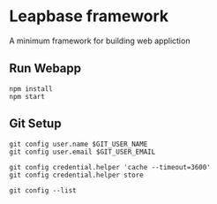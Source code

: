 Leapbase framework
==================

A minimum framework for building web appliction


Run Webapp
----------

```
npm install 
npm start
```


Git Setup
---------
```
git config user.name $GIT_USER_NAME
git config user.email $GIT_USER_EMAIL

git config credential.helper 'cache --timeout=3600'
git config credential.helper store

git config --list
```

